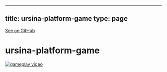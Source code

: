 
---
title: ursina-platform-game
type: page
---

[See on GitHub](https://github.com/jakeroggenbuck/ursina-platform-game/)

# ursina-platform-game

<a href="https://user-images.githubusercontent.com/35516367/112809475-e502e680-902e-11eb-90a6-f73fa4f91701.mp4">
  <img src="https://user-images.githubusercontent.com/35516367/112809872-593d8a00-902f-11eb-8213-4a2759af244f.png" alt="gameplay video">
</a>
